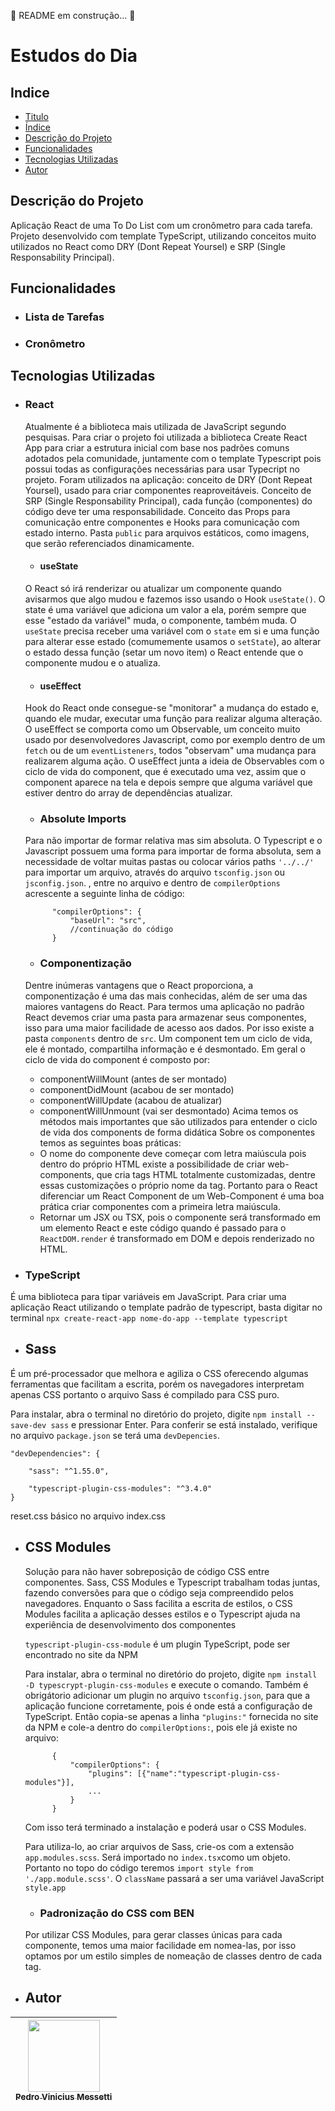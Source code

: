 :construction: README em construção... :construction:
# Estudos do Dia
## Indice
* [Titulo](#estudos)
* [Índice](#indice)
* [Descrição do Projeto](#descrição-do-projeto)
* [Funcionalidades](#funcionalidades)
* [Tecnologias Utilizadas](#tecnologias-utilizadas)
* [Autor](#autor)

## Descrição do Projeto
Aplicação React de uma To Do List com um cronômetro para cada tarefa. Projeto desenvolvido com template TypeScript, utilizando conceitos muito utilizados no React como DRY (Dont Repeat Yoursel) e SRP (Single Responsability Principal).

## Funcionalidades
* ### Lista de Tarefas
* ### Cronômetro

## Tecnologias Utilizadas
* ### React 
    Atualmente é a biblioteca mais utilizada de JavaScript segundo pesquisas. Para criar o projeto foi utilizada a biblioteca Create React App para criar a estrutura inicial com base nos padrões comuns adotados pela comunidade, juntamente com o template Typescript pois possui todas as configurações necessárias para usar Typecript no projeto. Foram utilizados na aplicação: conceito de DRY (Dont Repeat Yoursel), usado para criar componentes reaproveitáveis. Conceito de SRP (Single Responsability Principal), cada função (componentes) do código deve ter uma responsabilidade. Conceito das Props para comunicação entre componentes e Hooks para comunicação com estado interno. Pasta `public` para arquivos estáticos, como imagens, que serão referenciados dinamicamente.
    * #### useState
    O React só irá renderizar ou atualizar um componente quando avisarmos que algo mudou e fazemos isso usando o Hook `useState()`. O state é uma variável que adiciona um valor a ela, porém sempre que esse "estado da variável" muda, o componente, também muda. O `useState` precisa receber uma variável com o `state` em si e uma função para alterar esse estado (comumemente usamos o `setState`), ao alterar o estado dessa função (setar um novo item) o React entende que o componente mudou e o atualiza. 
    * #### useEffect
    Hook do React onde consegue-se "monitorar" a mudança do estado e, quando ele mudar, executar uma função para realizar alguma alteração. O useEffect se comporta como um Observable, um conceito muito usado por desenvolvedores Javascript, como por exemplo dentro de um `fetch` ou de um `eventListeners`, todos "observam" uma mudança para realizarem alguma ação. O useEffect junta a ideia de Observables com o ciclo de vida do component, que é executado uma vez, assim que o component aparece na tela e depois sempre que alguma variável que estiver dentro do array de dependências atualizar.
    * ### Absolute Imports
    Para não importar de formar relativa mas sim absoluta. O Typescript e o Javascript possuem uma forma para importar de forma absoluta, sem a necessidade de voltar muitas pastas ou colocar vários paths `'../../'` para importar um arquivo, através do arquivo `tsconfig.json` ou `jsconfig.json`. , entre no arquivo e dentro de `compilerOptions` acrescente a seguinte linha de código:
            
            "compilerOptions": {
                "baseUrl": "src",
                //continuação do código
            } 

    * ### Componentização
    Dentre inúmeras vantagens que o React proporciona, a componentização é uma das mais conhecidas, além de ser uma das maiores vantagens do React. Para termos uma aplicação no padrão React devemos criar uma pasta para armazenar seus componentes, isso para uma maior facilidade de acesso aos dados. Por isso existe a pasta `components` dentro de `src`. Um component tem um ciclo de vida, ele é montado, compartilha informação e é desmontado. Em geral o ciclo de vida do component é composto por:
    - componentWillMount (antes de ser montado)
    - componentDidMount (acabou de ser montado)
    - componentWillUpdate (acabou de atualizar)
    - componentWillUnmount (vai ser desmontado)
    Acima temos os métodos mais importantes que são utilizados para entender o ciclo de vida dos components de forma didática
    Sobre os componentes temos as seguintes boas práticas: 
    - O nome do componente deve começar com letra maiúscula pois dentro do próprio HTML existe a possibilidade de criar web-components, que cria tags HTML totalmente customizadas, dentre essas customizações o próprio nome da tag. Portanto para o React diferenciar um React Component de um Web-Component é uma boa prática criar componentes com a primeira letra maiúscula.
    - Retornar um JSX ou TSX, pois o componente será transformado em um elemento React e este código quando é passado para o `ReactDOM.render` é transformado em DOM e depois renderizado no HTML.
    
* ### TypeScript
É uma biblioteca para tipar variáveis em JavaScript. Para criar uma aplicação React utilizando o template padrão de typescript, basta digitar no terminal `npx create-react-app nome-do-app --template typescript`

* ## Sass
É um pré-processador que melhora e agiliza o CSS oferecendo algumas ferramentas que facilitam a escrita, porém os navegadores interpretam apenas CSS portanto o arquivo Sass é compilado para CSS puro.

Para instalar, abra o terminal no diretório do projeto, digite `npm install --save-dev sass` e pressionar Enter.
Para conferir se está instalado, verifique no arquivo `package.json` se terá uma `devDepencies`.

    "devDependencies": {

        "sass": "^1.55.0",

        "typescript-plugin-css-modules": "^3.4.0"
    }

reset.css básico no arquivo index.css
* ## CSS Modules
    Solução para não haver sobreposição de código CSS entre componentes. Sass, CSS Modules e Typescript trabalham todas juntas, fazendo conversões para que o código seja compreendido pelos navegadores. Enquanto o Sass facilita a escrita de estilos, o CSS Modules facilita a aplicação desses estilos e o Typescript ajuda na experiência de desenvolvimento dos componentes

    `typescript-plugin-css-module` é um plugin TypeScript, pode ser encontrado no site da NPM

    Para instalar, abra o terminal no diretório do projeto, digite `npm install -D typescrypt-plugin-css-modules` e execute o comando. Também é obrigátorio adicionar um plugin no arquivo `tsconfig.json`, para que a aplicação funcione corretamente, pois é onde está a configuração de TypeScript. Então copia-se apenas a linha `"plugins:"` fornecida no site da NPM e cole-a dentro do `compilerOptions:`, pois ele já existe no arquivo:

            {
                "compilerOptions": {
                    "plugins": [{"name":"typescript-plugin-css-modules"}],
                    ...
                }
            }

    Com isso terá terminado a instalação e poderá usar o CSS Modules.

    Para utiliza-lo, ao criar arquivos de Sass, crie-os com a extensão `app.modules.scss`. Será importado no `index.tsx`como um objeto. Portanto no topo do código teremos `import style from './app.module.scss'`. O `className` passará a ser uma variável JavaScript `style.app`
    * ### Padronização do CSS com BEN
    Por utilizar CSS Modules, para gerar classes únicas para cada componente, temos uma maior facilidade em nomea-las, por isso optamos por um estilo simples de nomeação de classes dentro de cada tag. 

* ## Autor
| [<img src="https://github.com/pedromessetti.png" width=115><br><sub>Pedro Vinicius Messetti</sub>](https://github.com/pedromessetti) |
| :---: |
